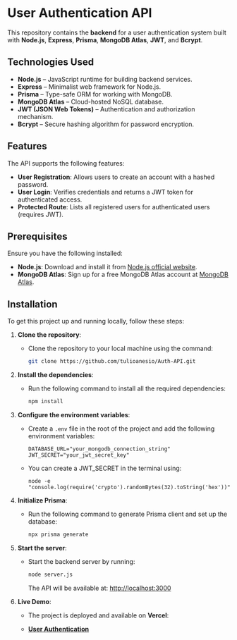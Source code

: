 # User Authentication API

This repository contains the **backend** for a user authentication system built with **Node.js**, **Express**, **Prisma**, **MongoDB Atlas**, **JWT**, and **Bcrypt**.

## Technologies Used

- **Node.js** – JavaScript runtime for building backend services.
- **Express** – Minimalist web framework for Node.js.
- **Prisma** – Type-safe ORM for working with MongoDB.
- **MongoDB Atlas** – Cloud-hosted NoSQL database.
- **JWT (JSON Web Tokens)** – Authentication and authorization mechanism.
- **Bcrypt** – Secure hashing algorithm for password encryption.

## Features

The API supports the following features:

- **User Registration**: Allows users to create an account with a hashed password.
- **User Login**: Verifies credentials and returns a JWT token for authenticated access.
- **Protected Route**: Lists all registered users for authenticated users (requires JWT).

## Prerequisites

Ensure you have the following installed:

- **Node.js**: Download and install it from [Node.js official website](https://nodejs.org/).
- **MongoDB Atlas**: Sign up for a free MongoDB Atlas account at [MongoDB Atlas](https://www.mongodb.com/cloud/atlas).

## Installation

To get this project up and running locally, follow these steps:

1. **Clone the repository**:
   - Clone the repository to your local machine using the command: 
     ```bash
     git clone https://github.com/tulioanesio/Auth-API.git
     ```

2. **Install the dependencies**:
   - Run the following command to install all the required dependencies:
     ```bash
     npm install
     ```

3. **Configure the environment variables**:
   - Create a `.env` file in the root of the project and add the following environment variables:
     ```.env
     DATABASE_URL="your_mongodb_connection_string"
     JWT_SECRET="your_jwt_secret_key"
     ```
   - You can create a JWT_SECRET in the terminal using:
     ```
     node -e "console.log(require('crypto').randomBytes(32).toString('hex'))"
     ```
  
4. **Initialize Prisma**:
   - Run the following command to generate Prisma client and set up the database:
     ```bash
     npx prisma generate
     ```
    
5. **Start the server**:
   - Start the backend server by running:
     ```bash
     node server.js
     ```
     The API will be available at: [http://localhost:3000](http://localhost:3000)

6. **Live Demo**:

   - The project is deployed and available on **Vercel**:

   - [**User Authentication**](https://auth-front-mu.vercel.app/)
